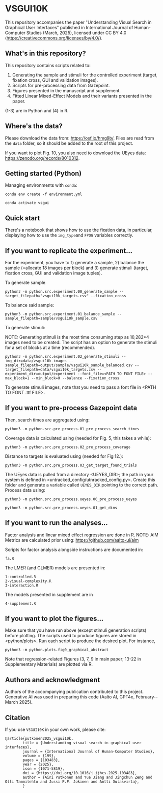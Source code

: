 # VSGUI10K

This repository accompanies the paper "Understanding Visual Search in Graphical User Interfaces" published in International Journal of Human-Computer Studies (March, 2025), licensed under CC BY 4.0 (https://creativecommons.org/licenses/by/4.0/).

## What's in this repository?

This repository contains scripts related to:

1. Generating the sample and stimuli for the controlled experiment (target, fixation cross, GUI and validation images).
2. Scripts for pre-processing data from Gazepoint.
3. Figures presented in the manuscript and supplement.
4. Fitted Linear Mixed-Effect Models and their variants presented in the paper.

(1-3) are in Python and (4) in R.

## Where's the data?

Please download the data from: https://osf.io/hmg9b/. Files are read from the ```data``` folder, so it should be added to the root of this project.

If you want to plot Fig. 10, you also need to download the UEyes data: https://zenodo.org/records/8010312.

## Getting started (Python)

Managing environments with ```conda```:

    conda env create -f environment.yml

    conda activate vsgui

## Quick start

There's a notebook that shows how to use the fixation data, in particular, displaying how to use the ```img_type```and ```FPOG``` variables correctly.

## If you want to replicate the experiment...

For the experiment, you have to 1) generate a sample, 2) balance the sample (=allocate 18 images per block) and 3) generate stimuli (target, fixation cross, GUI and validation image tuples). 

To generate sample:

    python3 -m python.src.experiment.00_generate_sample --target_filepath="vsgui10k_targets.csv" --fixation_cross

To balance said sample:

    python3 -m python.src.experiment.01_balance_sample --sample_filepath=sample/vsgui10k_sample.csv

To generate stimuli:

NOTE: Generating stimuli is the most time consuming step as 10,282*4 images need to be created. The script has an option to generate the stimuli for a set of blocks at a time (recommended). 

    python3 -m python.src.experiment.02_generate_stimuli --img_dir=data/vsgui10k-images --sample_filepath=output/sample/vsgui10k_sample_balanced.csv --target_filepath=data/vsgui10k_targets.csv --experiment_dir=output/experiment --font_file=<PATH TO FONT FILE> --max_block=1 --min_block=0 --balance --fixation_cross 

To generate stimuli images, note that you need to pass a font file in <PATH TO FONT .ttf FILE>.

## If you want to pre-process Gazepoint data

Then, search times are aggregated using:

    python3 -m python.src.pre_process.01_pre_process_search_times

Coverage data is calculated using (needed for Fig. 5, this takes a while):

    python3 -m python.src.pre_process.02_pre_process_coverage

Distance to targets is evaluated using (needed for Fig 12.):

    python3 -m python.src.pre_process.03_get_target_found_trials

The UEyes data is pulled from a directory <UEYES_DIR>; the path in your system is defined in <untracked_config/utnracked_config.py>. Create this folder and generate a variable called ```UEYES_DIR``` pointing to the correct path. Process data using:

    python3 -m python.src.pre_process.ueyes.00_pre_process_ueyes

    python3 -m python.src.pre_process.ueyes.01_get_dims

## If you want to run the analyses...

Factor analysis and linear mixed effect regression are done in R. NOTE: AIM Metrics are calculated prior using: https://github.com/aalto-ui/aim

Scripts for factor analysis alongside instructions are documented in:

    fa.R

The LMER (and GLMER) models are presented in:

    1-controlled.R
    2-visual-complexity.R
    3-interaction.R

The models presented in supplement are in 

    4-supplement.R

## If you want to plot the figures...

Make sure that you have run above (except stimuli generation scripts) before plotting. The scripts used to produce figures are stored in <python/plots>. Run each script to produce the desired plot. For instance,

    python3 -m python.plots.fig0_graphical_abstract

Note that regression-related Figures (3, 7, 9 in main paper; 13-22 in Supplementary Materials) are plotted via R.

## Authors and acknowledgment
Authors of the accompanying publication contributed to this project. Generative AI was used in preparing this code (Aalto AI, GPT4o, February--March 2025). 

## Citation
If you use ```VSGUI10K``` in your own work, please cite: 

    @article{putkonen2025_vsgui10k,
            title = {Understanding visual search in graphical user interfaces},
            journal = {International Journal of Human-Computer Studies},
            volume = {199},
            pages = {103483},
            year = {2025},
            issn = {1071-5819},
            doi = {https://doi.org/10.1016/j.ijhcs.2025.103483},
            author = {Aini Putkonen and Yue Jiang and Jingchun Zeng and Olli Tammilehto and Jussi P.P. Jokinen and Antti Oulasvirta},
            }
